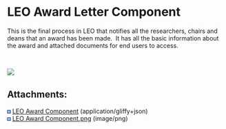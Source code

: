 # LEO Award Letter Component

This is the final process in LEO that notifies all the researchers,
chairs and deans that an award has been made.  It has all the basic
information about the award and attached documents for end users to
access.

 

<img src="plugins/servlet/confluence/placeholder/unknown-macro"
class="wysiwyg-unknown-macro" />

## Attachments:

<img src="images/icons/bullet_blue.gif" width="8" height="8" /> [LEO
Award Component](attachments/169280131/169280134)
(application/gliffy+json)  
<img src="images/icons/bullet_blue.gif" width="8" height="8" /> [LEO
Award Component.png](attachments/169280131/169280135.png) (image/png)  
